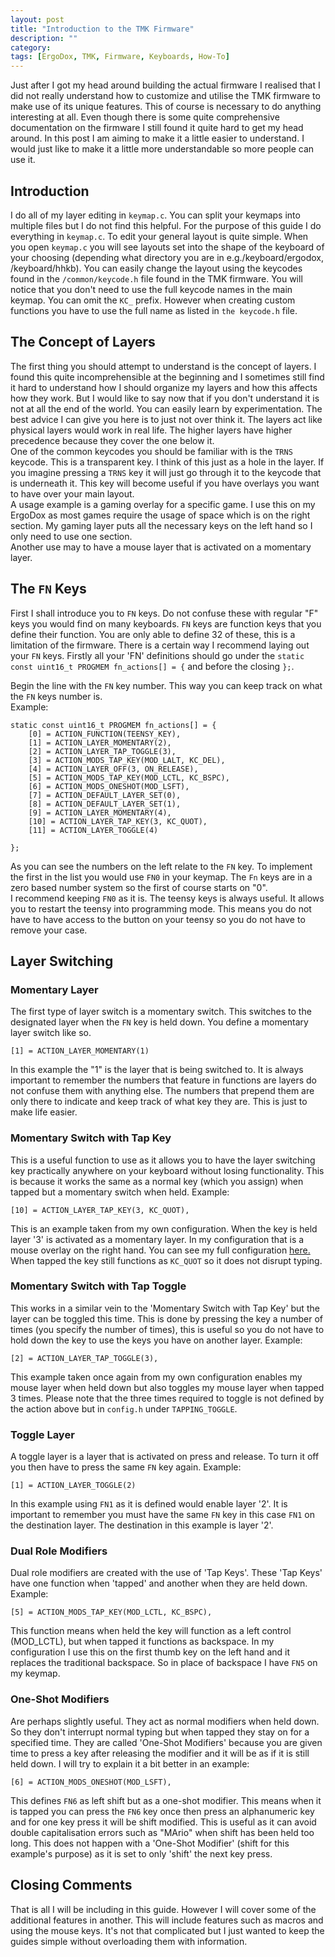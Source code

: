 ```yaml
---
layout: post
title: "Introduction to the TMK Firmware"
description: ""
category: 
tags: [ErgoDox, TMK, Firmware, Keyboards, How-To]
---
```

Just after I got my head around building the actual firmware I realised that I did not really understand how to customize and utilise the TMK firmware to make use of its unique features. This of course is necessary to do anything interesting at all. Even though there is some quite comprehensive documentation on the firmware I still found it quite hard to get my head around. In this post I am aiming to make it a little easier to understand. I would just like to make it a little more understandable so more people can use it.  
## Introduction
I do all of my layer editing in `keymap.c`. You can split your keymaps into multiple files but I do not find this helpful. For the purpose of this guide I do everything in `keymap.c`. To edit your general layout is quite simple. When you open `keymap.c` you will see layouts set into the shape of the keyboard of your choosing (depending what directory you are in e.g./keyboard/ergodox, /keyboard/hhkb). You can easily change the layout using the keycodes found in the `/common/keycode.h` file found in the TMK firmware. You will notice that you don't need to use the full keycode names in the main keymap. You can omit the `KC_` prefix. However when creating custom functions you have to use the full name as listed in `the keycode.h` file.
## The Concept of Layers
The first thing you should attempt to understand is the concept of layers. I found this quite incomprehensible at the beginning and I sometimes still find it hard to understand how I should organize my layers and how this affects how they work. But I would like to say now that if you don't understand it is not at all the end of the world. You can easily  learn by experimentation.
The best advice I can give you here is to just not over think it. The layers act like physical layers would work in real life. The higher layers have higher precedence because they cover the one below it.   
One of the common keycodes you should be familiar with is the `TRNS` keycode. This is a transparent key. I think of this just as a hole in the layer. If you imagine pressing a `TRNS` key it will just go through it to the keycode that is underneath it. This key will become useful if you have overlays you want to have over your main layout.   
A usage example is a gaming overlay for a specific game. I use this on my ErgoDox as most games require the usage of space which is on the right section. My gaming layer puts all the necessary keys on the left hand so I only need to use one section.  
Another use may to have a mouse layer that is activated on a momentary layer.  

## The `FN` Keys 
First I shall introduce you to `FN` keys. Do not confuse these with regular "F" keys you would find on many keyboards. `FN` keys are function keys that you define their function. You are only able to define 32 of these, this is a limitation of the firmware.
There is a certain way I recommend laying out your `FN` keys. Firstly all your 'FN' definitions should go under the `static const uint16_t PROGMEM fn_actions[] = {` and before the closing `};`.

Begin the line with the `FN` key number. This way you can keep track on what the `FN` keys number is. 						 
Example:  

	static const uint16_t PROGMEM fn_actions[] = {
		[0] = ACTION_FUNCTION(TEENSY_KEY),        
		[1] = ACTION_LAYER_MOMENTARY(2),           
		[2] = ACTION_LAYER_TAP_TOGGLE(3),		
		[3] = ACTION_MODS_TAP_KEY(MOD_LALT, KC_DEL),
   		[4] = ACTION_LAYER_OFF(3, ON_RELEASE),
		[5] = ACTION_MODS_TAP_KEY(MOD_LCTL, KC_BSPC),
		[6] = ACTION_MODS_ONESHOT(MOD_LSFT),
		[7] = ACTION_DEFAULT_LAYER_SET(0),  			
		[8] = ACTION_DEFAULT_LAYER_SET(1),  				
		[9] = ACTION_LAYER_MOMENTARY(4),  	
		[10] = ACTION_LAYER_TAP_KEY(3, KC_QUOT),
		[11] = ACTION_LAYER_TOGGLE(4)         

	};
   
As you can see the numbers on the left relate to the `FN` key. To implement the first in the list you would use `FN0` in your keymap. The `Fn` keys are in a zero based number system so the first of course starts on "0".  
I recommend keeping `FN0` as it is. The teensy keys is always useful. It allows you to restart the teensy into programming mode. This means you do not have to have access to the button on your teensy so you do not have to remove your case.

## Layer Switching
### Momentary Layer
The first type of layer switch is a momentary switch. This switches to the designated layer when the `FN` key is held down. You define a momentary layer switch like so.  

	[1] = ACTION_LAYER_MOMENTARY(1)

In this example the "1" is the layer that is being switched to. It is always important to remember the numbers that feature in functions are layers do not confuse them with anything else. The numbers that prepend them are only there to indicate and keep track of what key they are. This is just to make life easier. 
### Momentary Switch with Tap Key
This is a useful function to use as it allows you to have the layer switching key practically anywhere on your keyboard without losing functionality. This is because it works the same as a normal key (which you assign) when tapped but a momentary switch when held. Example:

	[10] = ACTION_LAYER_TAP_KEY(3, KC_QUOT),
This is an example taken from my own configuration. When the key is held layer '3' is activated as a momentary layer. In my configuration that is a mouse overlay on the right hand. You can see my full configuration [here.](https://github.com/RoastPotatoes/tmk_keyboard/blob/roast/keyboard/ergodox/keymap.c) When tapped the key still functions as `KC_QUOT` so it does not disrupt typing.
### Momentary Switch with Tap Toggle
This works in a similar vein to the 'Momentary Switch with Tap Key' but the layer can be toggled this time. This is done by pressing the key a number of times (you specify the number of times), this is useful so you do not have to hold down the key to use the keys you have on another layer. Example:

	[2] = ACTION_LAYER_TAP_TOGGLE(3),
This example taken once again from my own configuration enables my mouse layer when held down but also toggles my mouse layer when tapped 3 times. Please note that the three times required to toggle is not defined by the action above but in `config.h` under `TAPPING_TOGGLE`.
### Toggle Layer
A toggle layer is a layer that is activated on press and release. To turn it off you then have to press the same `FN` key again. Example: 
 
	[1] = ACTION_LAYER_TOGGLE(2)
In this example using `FN1` as it is defined would enable layer '2'. It is important to remember you must have the same `FN` key in this case `FN1` on the destination layer. The destination in this example is layer '2'.
### Dual Role Modifiers
Dual role modifiers are created with the use of 'Tap Keys'. These 'Tap Keys' have one function when 'tapped' and another when they are held down. Example:

	[5] = ACTION_MODS_TAP_KEY(MOD_LCTL, KC_BSPC),
This function means when held the key will function as a left control (MOD_LCTL), but when tapped it functions as backspace. In my configuration I use this on the first thumb key on the left hand and it replaces the traditional backspace. So in place of backspace I have `FN5` on my keymap.
### One-Shot Modifiers
Are perhaps slightly useful. They act as normal modifiers when held down. So they don't interrupt normal typing but when tapped they stay on for a specified time. They are called 'One-Shot Modifiers' because you are given time to press a key after releasing the modifier and it will be as if it is still held down. I will try to explain it a bit better in an example:

	[6] = ACTION_MODS_ONESHOT(MOD_LSFT),
This defines `FN6` as left shift but as a one-shot modifier. This means when it is tapped  you can press the `FN6` key once then press an alphanumeric key and for one key press it will be shift modified. This is useful as it can avoid double capitalisation errors such as "MArio" when shift has been held too long. This does not happen with a 'One-Shot Modifier' (shift for this example's purpose) as it is set to only 'shift' the next key press.

## Closing Comments
That is all I will be including in this guide. However I will cover some of the additional features in another. This will include features such as macros and using the mouse keys.
It's not that complicated but I just wanted to keep the guides simple without overloading them with information.
